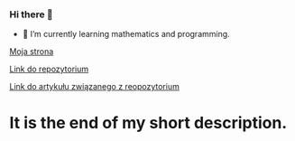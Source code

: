 ### Hi there 👋
- 🌱 I’m currently learning mathematics and programming.

[Moja strona](https://mat205.github.io/)

[Link do repozytorium](https://github.com/mat205/GS-IR)

[Link do artykułu związanego z reopozytorium](https://paperswithcode.com/paper/gs-ir-3d-gaussian-splatting-for-inverse#code)
# It is the end of my short description.


<!--
**mat205/mat205** is a ✨ _special_ ✨ repository because its `README.md` (this file) appears on your GitHub profile.

Here are some ideas to get you started:

- 🔭 I’m currently working on ...
- 🌱 I’m currently learning ...
- 👯 I’m looking to collaborate on ...
- 🤔 I’m looking for help with ...
- 💬 Ask me about ...
- 📫 How to reach me: ...
- 😄 Pronouns: ...
- ⚡ Fun fact: ...
-->
